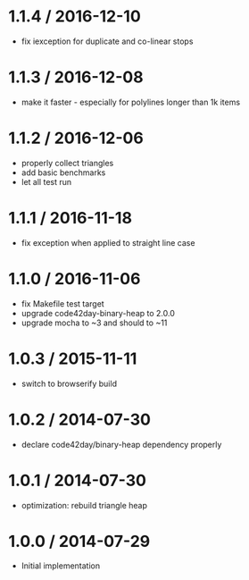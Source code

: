 
1.1.4 / 2016-12-10
==================

 * fix iexception for duplicate and co-linear stops

1.1.3 / 2016-12-08
==================

 * make it faster - especially for polylines longer than 1k items 

1.1.2 / 2016-12-06
==================

 * properly collect triangles
 * add basic benchmarks
 * let all test run

1.1.1 / 2016-11-18
==================

 * fix exception when applied to straight line case

1.1.0 / 2016-11-06
==================

 * fix Makefile test target
 * upgrade  code42day-binary-heap to 2.0.0
 * upgrade mocha to ~3 and should to ~11

1.0.3 / 2015-11-11
==================

 * switch to browserify build

1.0.2 / 2014-07-30
==================

 * declare code42day/binary-heap dependency properly

1.0.1 / 2014-07-30
==================

 * optimization: rebuild triangle heap

1.0.0 / 2014-07-29
==================

 * Initial implementation
